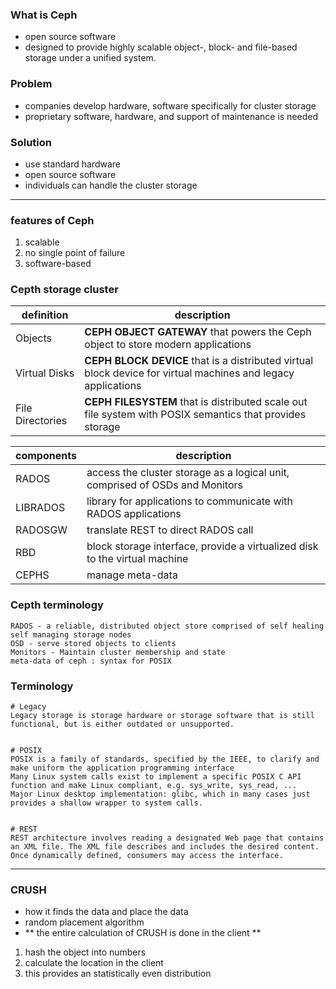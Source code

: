 ### What is Ceph
- open source software
- designed to provide highly scalable object-, block- and file-based storage under a unified system.

### Problem
- companies develop hardware, software specifically for cluster storage
- proprietary software, hardware, and support of maintenance is needed

### Solution
- use standard hardware
- open source software
- individuals can handle the cluster storage

---

### features of Ceph
1. scalable
2. no single point of failure
3. software-based

### Cepth storage cluster
| definition | description |
| --- | --- |
| Objects | **CEPH OBJECT GATEWAY** that powers the Ceph object to store modern applications |
| Virtual Disks | **CEPH BLOCK DEVICE** that is a distributed virtual block device for virtual machines and legacy applications |
| File Directories | **CEPH FILESYSTEM** that is distributed scale out file system with POSIX semantics that provides storage |

| components | description |
| --- | --- |
| RADOS | access the cluster storage as a logical unit, comprised of OSDs and Monitors  |  
| LIBRADOS | library for applications to communicate with RADOS applications |
| RADOSGW | translate REST to direct RADOS call |
| RBD | block storage interface, provide a virtualized disk to the virtual machine |
| CEPHS | manage meta-data |


### Cepth terminology
```
RADOS - a reliable, distributed object store comprised of self healing self managing storage nodes
OSD - serve stored objects to clients
Monitors - Maintain cluster membership and state
meta-data of ceph : syntax for POSIX
```


### Terminology
```
# Legacy
Legacy storage is storage hardware or storage software that is still functional, but is either outdated or unsupported.


# POSIX
POSIX is a family of standards, specified by the IEEE, to clarify and make uniform the application programming interface
Many Linux system calls exist to implement a specific POSIX C API function and make Linux compliant, e.g. sys_write, sys_read, ...
Major Linux desktop implementation: glibc, which in many cases just provides a shallow wrapper to system calls.


# REST
REST architecture involves reading a designated Web page that contains an XML file. The XML file describes and includes the desired content. Once dynamically defined, consumers may access the interface.

```

---

### CRUSH
- how it finds the data and place the data
- random placement algorithm
- ** the entire calculation of CRUSH is done in the client **

1. hash the object into numbers
2. calculate the location in the client
3. this provides an statistically even distribution
